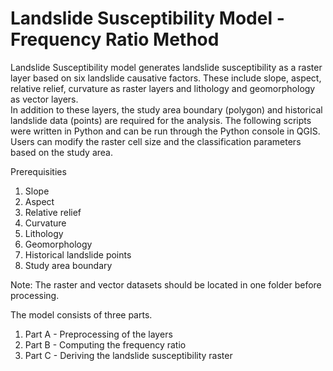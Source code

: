 # Landslide Susceptibility Model - Frequency Ratio Method

Landslide Susceptibility model generates landslide susceptibility as a raster layer based on six landslide causative factors.
These include slope, aspect, relative relief, curvature as raster layers and lithology and geomorphology as vector layers.  
In addition to these layers, the study area boundary (polygon) and historical landslide data (points) are required for the analysis. 
The following scripts were written in Python and can be run through the Python console in QGIS. Users can modify the raster cell size 
and the classification parameters based on the study area.


Prerequisities
  1) Slope
  2) Aspect
  3) Relative relief
  4) Curvature
  5) Lithology
  6) Geomorphology
  7) Historical landslide points
  8) Study area boundary

Note: The raster and vector datasets should be located in one folder before processing.  

The model consists of three parts.
1) Part A - Preprocessing of the layers
2) Part B - Computing the frequency ratio
3) Part C - Deriving the landslide susceptibility raster

